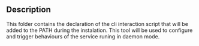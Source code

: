 ## Description
This folder contains the declaration of the cli interaction script that will be added to the PATH during the instalation. This tool will be used to configure and trigger behaviours of the service runing in daemon mode.